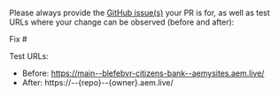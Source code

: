 Please always provide the [GitHub issue(s)](../issues) your PR is for, as well as test URLs where your change can be observed (before and after):

Fix #<gh-issue-id>

Test URLs:
- Before: https://main--blefebvr-citizens-bank--aemysites.aem.live/
- After: https://<branch>--{repo}--{owner}.aem.live/
